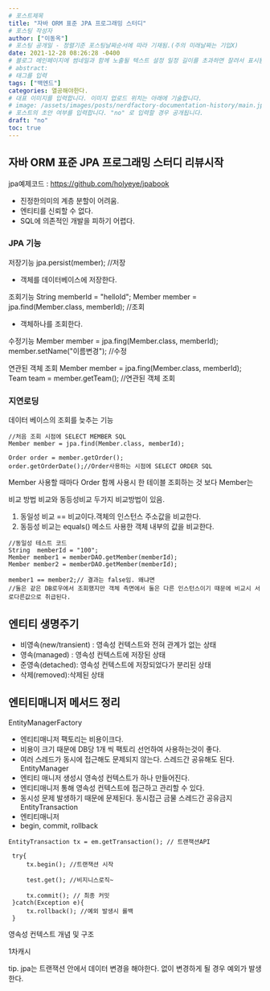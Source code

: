 ```yaml
---
# 포스트제목
title: "자바 ORM 표준 JPA 프로그래밍 스터디"
# 포스팅 작성자
author: ["이동옥"] 
# 포스팅 공개일 - 정렬기준 포스팅날짜순서에 따라 기재됨.(주의 미래날짜는 기입X)
date: 2021-12-28 08:26:28 -0400
# 블로그 메인페이지에 썸네일과 함께 노출될 텍스트 설정 일정 길이를 초과하면 잘려서 표시됨.
# abstract:
# 태그를 입력
tags: ["백엔드"]
categories: 열공해야한다.
# 대표 이미지를 입력합니다. 이미지 업로드 위치는 아래에 기술합니다.
# image: /assets/images/posts/nerdfactory-documentation-history/main.jpg
# 포스트의 초안 여부를 입력합니다. "no" 로 입력할 경우 공개됩니다.
draft: "no"
toc: true
---
```


## 자바 ORM 표준 JPA 프로그래밍 스터디 리뷰시작

jpa예제코드 : https://github.com/holyeye/jpabook

 - 진정한의미의 계층 분할이 어려움.
 - 엔티티를 신뢰할 수 없다.
 - SQL에 의존적인 개발을 피하기 어렵다.

### JPA 기능

저장기능
jpa.persist(member); //저장
 - 객체를 데이터베이스에 저장한다.

조회기능
String memberId = "helloId";
Member member = jpa.find(Member.class, memberId); //조회
 - 객체하나를 조회한다. 

수정기능
Member member = jpa.fing(Member.class, memberId);
member.setName("이름변경"); //수정

연관된 객체 조회
Member member = jpa.fing(Member.class, memberId);
Team team = member.getTeam(); //연관된 객체 조회



### 지연로딩
데이터 베이스의 조회를 늦추는 기능
```
//처음 조회 시점에 SELECT MEMBER SQL 
Member member = jpa.find(Member.class, memberId);

Order order = member.getOrder();
order.getOrderDate();//Order사용하는 시점에 SELECT ORDER SQL 
```
Member 사용할 때마다 Order 함께 사용시 한 테이블 조회하는 것 보다 Member는 




비교 방법
비교와 동등성비교 두가지 비교방법이 있음.
1. 동일성 비교 == 비교이다.객체의 인스턴스 주소값을 비교한다.
2. 동등성 비교는 equals() 메소드 사용한 객체 내부의 값을 비교한다.

```
//동일성 테스트 코드
String  memberId = "100";
Member member1 = memberDAO.getMember(memberId);
Member member2 = memberDAO.getMember(memberId);

member1 == member2;// 결과는 false임. 왜냐면 
//둘은 같은 DB로우에서 조회했지만 객체 측면에서 둘은 다른 인스턴스이기 때문에 비교시 서로다른값으로 취급된다.

```

## 엔티티 생명주기
 - 비영속(new/transient) : 영속성 컨텍스트와 전혀 관계가 없는 상태
 - 영속(managed) : 영속성 컨텍스트에 저장된 상태
 - 준영속(detached): 영속성 컨텍스트에 저장되었다가 분리된 상태
 - 삭제(removed):삭제된 상태

## 엔티티매니저 메서드 정리
EntityManagerFactory 
 - 엔티티매니저 팩토리는 비용이크다.
 - 비용이 크기 때문에 DB당 1개 씩 팩토리 선언하여 사용하는것이 좋다.
 - 여러 스레드가 동시에 접근해도 문제되지 않는다. 스레드간 공유해도 된다.
EntityManager 
 - 엔티티 매니저 생성시 영속성 컨텍스트가 하나 만들어진다.
 - 엔티티매니저 통해 영속성 컨텍스트에 접근하고 관리할 수 있다.
 - 동시성 문제 발생하기 때문에 문제된다. 동시접근 금물 스레드간 공유금지
EntityTransaction 
 - 엔티티매니저
 - begin, commit, rollback
 ```
 EntityTransaction tx = em.getTransaction(); // 트랜잭션API
  
  try{
      tx.begin(); //트랜잭션 시작
      
      test.get(); //비지니스로직~
      
      tx.commit(); // 최종 커밋
  }catch(Exception e){
      tx.rollback(); //예외 발생시 롤백 
  }
 ```


영속성 컨텍스트 개념 및 구조 

1차캐시


tip.
jpa는 트랜잭션 안에서 데이터 변경을 해야한다. 없이 변경하게 될 경우 예외가 발생한다.
